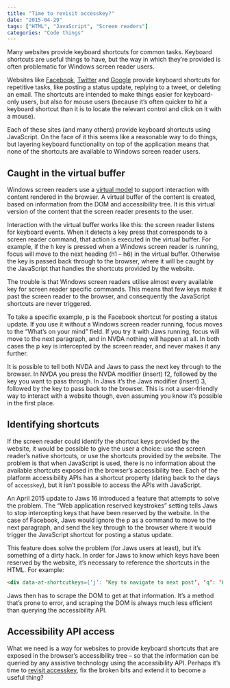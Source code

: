 ```yaml
---
title: "Time to revisit accesskey?"
date: "2015-04-29"
tags: ["HTML", "JavaScript", "Screen readers"]
categories: "Code things"
---
```


Many websites provide keyboard shortcuts for common tasks. Keyboard shortcuts are useful things to have, but the way in which they’re provided is often problematic for Windows screen reader users.

Websites like [Facebook](http://www.facebook.com/), [Twitter](http://www.twitter.com/) and [Google](http://www.google.com/) provide keyboard shortcuts for repetitive tasks, like posting a status update, replying to a tweet, or deleting an email. The shortcuts are intended to make things easier for keyboard-only users, but also for mouse users (because it’s often quicker to hit a keyboard shortcut than it is to locate the relevant control and click on it with a mouse).

Each of these sites (and many others) provide keyboard shortcuts using JavaScript. On the face of it this seems like a reasonable way to do things, but layering keyboard functionality on top of the application means that none of the shortcuts are available to Windows screen reader users.

## Caught in the virtual buffer

Windows screen readers use a [virtual model](understanding-screen-reader-interaction-modes/) to support interaction with content rendered in the browser. A virtual buffer of the content is created, based on information from the DOM and accessibility tree. It is this virtual version of the content that the screen reader presents to the user.

Interaction with the virtual buffer works like this: the screen reader listens for keyboard events. When it detects a key press that corresponds to a screen reader command, that action is executed in the virtual buffer. For example, if the h key is pressed when a Windows screen reader is running, focus will move to the next heading (h1 – h6) in the virtual buffer. Otherwise the key is passed back through to the browser, where it will be caught by the JavaScript that handles the shortcuts provided by the website.

The trouble is that Windows screen readers utilise almost every available key for screen reader specific commands. This means that few keys make it past the screen reader to the browser, and consequently the JavaScript shortcuts are never triggered.

To take a specific example, p is the Facebook shortcut for posting a status update. If you use it without a Windows screen reader running, focus moves to the “What’s on your mind” field. If you try it with Jaws running, focus will move to the next paragraph, and in NVDA nothing will happen at all. In both cases the p key is intercepted by the screen reader, and never makes it any further.

It is possible to tell both NVDA and Jaws to pass the next key through to the browser. In NVDA you press the NVDA modifier (insert) f2, followed by the key you want to pass through. In Jaws it’s the Jaws modifier (insert) 3, followed by the key to pass back to the browser. This is not a user-friendly way to interact with a website though, even assuming you know it’s possible in the first place.

## Identifying shortcuts

If the screen reader could identify the shortcut keys provided by the website, it would be possible to give the user a choice: use the screen reader’s native shortcuts, or use the shortcuts provided by the website. The problem is that when JavaScript is used, there is no information about the available shortcuts exposed in the browser’s accessibility tree. Each of the platform accessibility APIs has a shortcut property (dating back to the days of `accesskey`), but it isn’t possible to access the APIs with JavaScript.

An April 2015 update to Jaws 16 introduced a feature that attempts to solve the problem. The “Web application reserved keystrokes” setting tells Jaws to stop intercepting keys that have been reserved by the website. In the case of Facebook, Jaws would ignore the p as a command to move to the next paragraph, and send the key through to the browser where it would trigger the JavaScript shortcut for posting a status update.

This feature does solve the problem (for Jaws users at least), but it’s something of a dirty hack. In order for Jaws to know which keys have been reserved by the website, it’s necessary to reference the shortcuts in the HTML. For example:

```html
<div data-at-shortcutkeys={‘j’: ‘Key to navigate to next post’, ‘q’: ‘Key to place focus in chat’}></div>
```

Jaws then has to scrape the DOM to get at that information. It’s a method that’s prone to error, and scraping the DOM is always much less efficient than querying the accessibility API.

## Accessibility API access

What we need is a way for websites to provide keyboard shortcuts that are exposed in the browser’s accessibility tree – so that the information can be queried by any assistive technology using the accessibility API. Perhaps it’s time to [revisit accesskey](http://www.w3.org/WAI/PF/HTML/wiki/Accesskey), fix the broken bits and extend it to become a useful thing?
